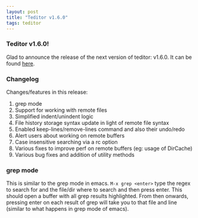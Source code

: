 ```yaml
---
layout: post
title: "Teditor v1.6.0"
tags: teditor
---
```


### Teditor v1.6.0!
Glad to announce the release of the next version of teditor: v1.6.0. It
can be found [here](https://github.com/teju85/teditor/releases/tag/1.6.0).

### Changelog
Changes/features in this release:
1. grep mode
2. Support for working with remote files
3. Simplified indent/unindent logic
4. File history storage syntax update in light of remote file syntax
5. Enabled keep-lines/remove-lines command and also their undo/redo
6. Alert users about working on remote buffers
7. Case insensitive searching via a rc option
8. Various fixes to improve perf on remote buffers (eg: usage of DirCache)
9. Various bug fixes and addition of utility methods

### grep mode
This is similar to the grep mode in emacs. `M-x grep <enter>` type the regex
to search for and the file/dir where to search and then press enter. This should
open a buffer with all grep results highlighted. From then onwards, pressing
enter on each result of grep will take you to that file and line (similar to
what happens in grep mode of emacs).
